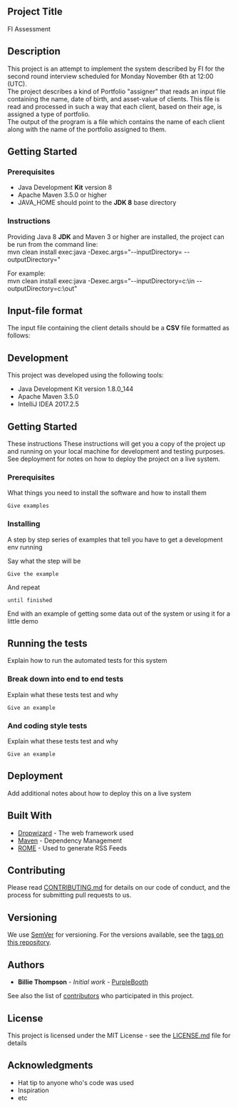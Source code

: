 ## Project Title

FI Assessment

## Description
This project is an attempt to implement the system described by FI for the second round interview
scheduled for Monday November 6th at 12:00 (UTC).<br/>
The project describes a kind of Portfolio "assigner" that reads an input file containing the name,
date of birth, and asset-value of clients.  This file is read and processed in such a way that each client, based on their age, is assigned a
type of portfolio.<br/>
The output of the program is a file which contains the name of each client along with the name of
the portfolio assigned to them.

## Getting Started
### Prerequisites
-  Java Development **Kit** version 8
-  Apache Maven 3.5.0 or higher
-  JAVA_HOME should point to the **JDK 8** base directory

### Instructions
Providing Java 8 **JDK** and Maven 3 or higher are installed, the project can be run from the command line:<br/>
mvn clean install exec:java -Dexec.args="--inputDirectory=*<dir1>* --outputDirectory=*<dir2>*"

For example:<br/>
mvn clean install exec:java -Dexec.args="--inputDirectory=c:\in --outputDirectory=c:\out"

## Input-file format
The input file containing the client details should be a **CSV** file formatted as follows:


## Development
This project was developed using the following tools:
-  Java Development Kit version 1.8.0_144
-  Apache Maven 3.5.0
-  IntelliJ IDEA 2017.2.5







## Getting Started

These instructions
These instructions will get you a copy of the project up and running on your local machine for
development and testing purposes. See deployment for notes on how to deploy the project on a live system.

### Prerequisites

What things you need to install the software and how to install them

```
Give examples
```

### Installing

A step by step series of examples that tell you have to get a development env running

Say what the step will be

```
Give the example
```

And repeat

```
until finished
```

End with an example of getting some data out of the system or using it for a little demo

## Running the tests

Explain how to run the automated tests for this system

### Break down into end to end tests

Explain what these tests test and why

```
Give an example
```

### And coding style tests

Explain what these tests test and why

```
Give an example
```

## Deployment

Add additional notes about how to deploy this on a live system

## Built With

* [Dropwizard](http://www.dropwizard.io/1.0.2/docs/) - The web framework used
* [Maven](https://maven.apache.org/) - Dependency Management
* [ROME](https://rometools.github.io/rome/) - Used to generate RSS Feeds

## Contributing

Please read [CONTRIBUTING.md](https://gist.github.com/PurpleBooth/b24679402957c63ec426) for details on our code of conduct, and the process for submitting pull requests to us.

## Versioning

We use [SemVer](http://semver.org/) for versioning. For the versions available, see the [tags on this repository](https://github.com/your/project/tags).

## Authors

* **Billie Thompson** - *Initial work* - [PurpleBooth](https://github.com/PurpleBooth)

See also the list of [contributors](https://github.com/your/project/contributors) who participated in this project.

## License

This project is licensed under the MIT License - see the [LICENSE.md](LICENSE.md) file for details

## Acknowledgments

* Hat tip to anyone who's code was used
* Inspiration
* etc

